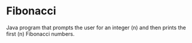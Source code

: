 # Fibonacci


Java program that prompts the user for an integer (n) and then prints the first (n) Fibonacci numbers.
